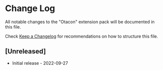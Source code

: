 # Change Log

All notable changes to the "Otacon" extension pack will be documented in this file.

Check [Keep a Changelog](http://keepachangelog.com/) for recommendations on how to structure this file.

## [Unreleased]

- Initial release - 2022-09-27